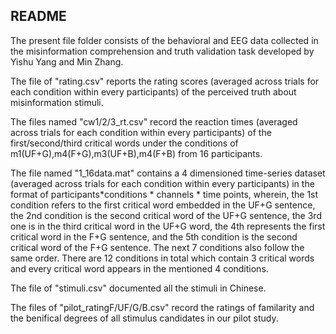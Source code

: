 ## README

The present file folder consists of the behavioral and EEG data collected in the misinformation comprehension and truth validation task developed by Yishu Yang and Min Zhang.

The file of "rating.csv" reports the rating scores (averaged across trials for each condition within every participants) of the perceived truth about misinformation stimuli.

The files named "cw1/2/3_rt.csv" record the reaction times (averaged across trials for each condition within every participants) of the first/second/third critical words under the conditions of m1(UF+G),m4(F+G),m3(UF+B),m4(F+B) from 16 participants.

The file named "1_16data.mat" contains a 4 dimensioned time-series dataset (averaged across trials for each condition within every participants) in the format of participants*conditions * channels * time points, wherein, the 1st condition refers to the first critical word embedded in the UF+G sentence, the 2nd condition is the second critical word of the UF+G sentence, the 3rd one is in the third critical word in the UF+G word, the 4th represents the first critical word in the F+G sentence, and the 5th condition is the second critical word of the F+G sentence. The next 7 conditions also follow the same order. There are 12 conditions in total which contain 3 critical words and every critical word appears in the mentioned 4 conditions.

The file of "stimuli.csv" documented all the stimuli in Chinese. 

The files of "pilot_ratingF/UF/G/B.csv" record the ratings of familarity and the benifical degrees of all stimulus candidates in our pilot study.


